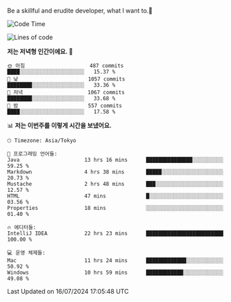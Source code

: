 Be a skillful and erudite developer, what I want to.👶

<!--START_SECTION:waka-->
![Code Time](http://img.shields.io/badge/Code%20Time-1%2C060%20hrs%2047%20mins-blue)

![Lines of code](https://img.shields.io/badge/%EC%A0%80%EB%8A%94%20%EC%97%AC%ED%83%9C%EA%B9%8C%EC%A7%80%20-2.7%20million%20%EC%A4%84%EC%9D%98%20%EC%BD%94%EB%93%9C%EB%A5%BC%20%EC%9E%91%EC%84%B1%ED%96%88%EC%96%B4%EC%9A%94.-blue)

**저는 저녁형 인간이에요. 🦉** 

```text
🌞 아침                     487 commits         ████░░░░░░░░░░░░░░░░░░░░░   15.37 % 
🌆 낮　                     1057 commits        ████████░░░░░░░░░░░░░░░░░   33.36 % 
🌃 저녁                     1067 commits        ████████░░░░░░░░░░░░░░░░░   33.68 % 
🌙 밤　                     557 commits         ████░░░░░░░░░░░░░░░░░░░░░   17.58 % 
```


📊 **저는 이번주를 이렇게 시간을 보냈어요.** 

```text
🕑︎ Timezone: Asia/Tokyo

💬 프로그래밍 언어들: 
Java                     13 hrs 16 mins      ███████████████░░░░░░░░░░   59.25 % 
Markdown                 4 hrs 38 mins       █████░░░░░░░░░░░░░░░░░░░░   20.73 % 
Mustache                 2 hrs 48 mins       ███░░░░░░░░░░░░░░░░░░░░░░   12.57 % 
HTML                     47 mins             █░░░░░░░░░░░░░░░░░░░░░░░░   03.56 % 
Properties               18 mins             ░░░░░░░░░░░░░░░░░░░░░░░░░   01.40 % 

🔥 에디터들: 
IntelliJ IDEA            22 hrs 23 mins      █████████████████████████   100.00 % 

💻 운영 체제들: 
Mac                      11 hrs 24 mins      █████████████░░░░░░░░░░░░   50.92 % 
Windows                  10 hrs 59 mins      ████████████░░░░░░░░░░░░░   49.08 % 
```


 Last Updated on 16/07/2024 17:05:48 UTC
<!--END_SECTION:waka-->

